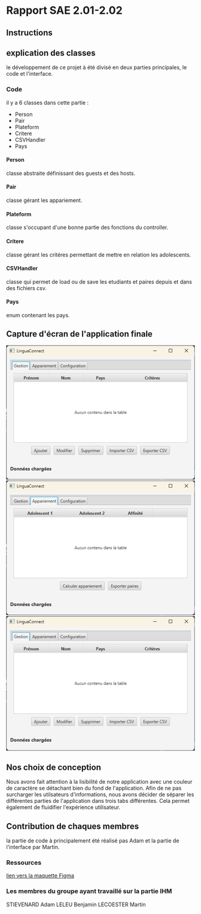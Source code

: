 # Rapport SAE 2.01-2.02

## Instructions

## explication des classes

le développement de ce projet à été divisé en deux parties principales, le code et l'interface.

### Code

il y a 6 classes dans cette partie :

- Person
- Pair
- Plateform
- Critere
- CSVHandler
- Pays

#### Person

classe abstraite définissant des guests et des hosts.

#### Pair

classe gérant les appariement.

#### Plateform

classe s'occupant d'une bonne partie des fonctions du controller.

#### Critere

classe gérant les critéres permettant de mettre en relation les adolescents.

#### CSVHandler

classe qui permet de load ou de save les etudiants et paires depuis et dans des fichiers csv.

#### Pays

enum contenant les pays.

## Capture d'écran de l'application finale

![Capture d'écran de la fenêtre gestion de l'application](gestion.png)
![Capture d'écran de la fenêtre appariement de l'application](appariement.png)
![Capture d'écran de la fenêtre configuration de l'application](gestion.png)

## Nos choix de conception

Nous avons fait attention à la lisibilité de notre application avec une couleur de caractère se détachant bien du fond de l'application.
Afin de ne pas surcharger les utilsateurs d'informations, nous avons décider de séparer les différentes parties de l'application dans trois tabs différentes. Cela permet également de fluidifier l'expérience utilisateur.

## Contribution de chaques membres

la partie de code à principalement été réalisé pas Adam et la partie de l'interface par Martin.

### Ressources

[lien vers la maquette Figma](https://www.figma.com/design/ZTCl0GuIiNFMQy3enEJdM5/Prototype_Application_SeaDev?node-id=0-1&p=f&t=96MRWDUvw573MIHx-0#-1)  

### Les membres du groupe ayant travaillé sur la partie IHM

STIEVENARD Adam
LELEU Benjamin
LECOESTER Martin
